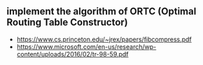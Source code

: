 ## implement the algorithm of ORTC (Optimal Routing Table Constructor) 
- https://www.cs.princeton.edu/~jrex/papers/fibcompress.pdf
- https://www.microsoft.com/en-us/research/wp-content/uploads/2016/02/tr-98-59.pdf